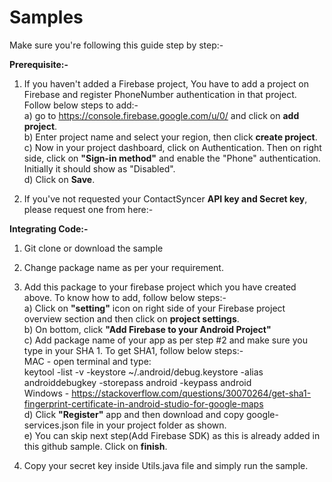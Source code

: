 # Samples
Make sure you're following this guide step by step:-

<b>Prerequisite:-</b>

1) If you haven't added a Firebase project, You have to add a project on Firebase and register PhoneNumber authentication in that project. Follow below steps to add:-  
a) go to https://console.firebase.google.com/u/0/ and click on <b>add project</b>.  
b) Enter project name and select your region, then click <b>create project</b>.  
c) Now in your project dashboard, click on Authentication. Then on right side, click on <b>"Sign-in method"</b> and enable the "Phone" authentication. Initially it should show as "Disabled".  
d) Click on <b>Save</b>.  

2) If you've not requested your ContactSyncer <b>API key and Secret key</b>, please request one from here:-  

<b>Integrating Code:-</b>
1) Git clone or download the sample  
2) Change package name as per your requirement.  
3) Add this package to your firebase project which you have created above. To know how to add, follow below steps:-  
a) Click on <b>"setting"</b> icon on right side of your Firebase project overview section and then click on <b>project settings</b>.  
b) On bottom, click <b>"Add Firebase to your Android Project"</b>  
c) Add package name of your app as per step #2 and make sure you type in your SHA 1. To get SHA1, follow below steps:-  
MAC - open terminal and type:  
keytool -list -v -keystore ~/.android/debug.keystore -alias androiddebugkey -storepass android -keypass android  
Windows - https://stackoverflow.com/questions/30070264/get-sha1-fingerprint-certificate-in-android-studio-for-google-maps  
d) Click <b>"Register"</b> app and then download and copy google-services.json file in your project folder as shown.  
e) You can skip next step(Add Firebase SDK) as this is already added in this github sample. Click on <b>finish</b>.  

4) Copy your secret key inside Utils.java file and simply run the sample.  


